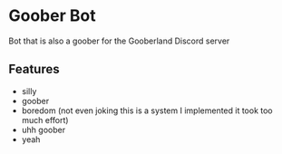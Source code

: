 # Goober Bot

Bot that is also a goober for the Gooberland Discord server

## Features
- silly
- goober
- boredom (not even joking this is a system I implemented it took too much effort)
- uhh goober
- yeah
